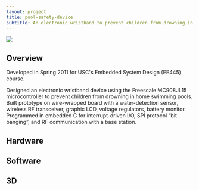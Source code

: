 ```yaml
---
layout: project
title: pool-safety-device
subtitle: An electronic wristband to prevent children from drowning in home swimming pools.
---
```


<img src="http://niftyhedgehog.com/pool-safety-device/images/pcb_rotation.jpg">

## Overview
Developed in Spring 2011 for USC's Embedded System Design (EE445) course.

Designed an electronic wristband device using the Freescale MC908JL15 microcontroller to prevent children from drowning in home swimming pools. Built prototype on wire-wrapped board with a water-detection sensor, wireless RF transceiver, graphic LCD, voltage regulators, battery monitor. Programmed in embedded C for interrupt-driven I/O, SPI protocol “bit banging”, and RF communication with a base station.

## Hardware

## Software

## 3D
